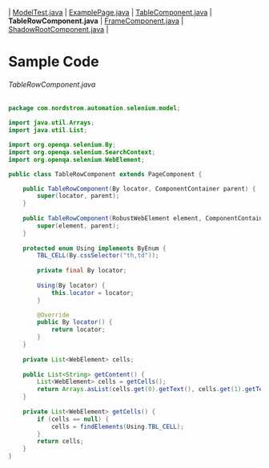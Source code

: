 | [ModelTest.java](ModelTest.md) | [ExamplePage.java](ExamplePage.md) | [TableComponent.java](TableComponent.md) | **TableRowComponent.java** | [FrameComponent.java](FrameComponent.md) | [ShadowRootComponent.java](ShadowRootComponent.md) |

# Sample Code

###### TableRowComponent.java
```java
package com.nordstrom.automation.selenium.model;

import java.util.Arrays;
import java.util.List;

import org.openqa.selenium.By;
import org.openqa.selenium.SearchContext;
import org.openqa.selenium.WebElement;

public class TableRowComponent extends PageComponent {

    public TableRowComponent(By locator, ComponentContainer parent) {
        super(locator, parent);
    }
    
    public TableRowComponent(RobustWebElement element, ComponentContainer parent) {
        super(element, parent);
    }
    
    protected enum Using implements ByEnum {
        TBL_CELL(By.cssSelector("th,td"));
        
        private final By locator;
        
        Using(By locator) {
            this.locator = locator;
        }

        @Override
        public By locator() {
            return locator;
        }
    }
    
    private List<WebElement> cells;
    
    public List<String> getContent() {
        List<WebElement> cells = getCells();
        return Arrays.asList(cells.get(0).getText(), cells.get(1).getText(), cells.get(2).getText());
    }
    
    private List<WebElement> getCells() {
        if (cells == null) {
            cells = findElements(Using.TBL_CELL);
        }
        return cells;
    }
}
```